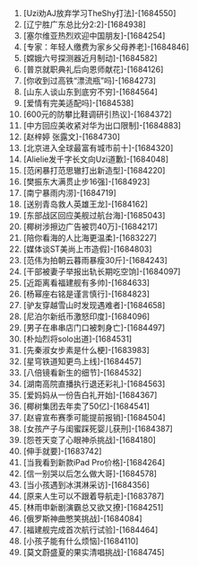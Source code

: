 
1. [Uzi劝AJ放弃学习TheShy打法]-[1684550]
1. [辽宁胜广东总比分2:2]-[1684938]
1. [塞尔维亚热烈欢迎中国朋友]-[1684254]
1. [专家：年轻人缴费为家乡父母养老]-[1684846]
1. [嫦娥六号探测器近月制动]-[1684582]
1. [普京就职典礼后向恩师献花]-[1684126]
1. [你收到过高铁“漂流瓶”吗]-[1684273]
1. [山东人谈山东到底穷不穷]-[1684564]
1. [爱情有完美适配吗]-[1684538]
1. [600元的防攀比鞋调研引热议]-[1684372]
1. [中方回应美收紧对华为出口限制]-[1684883]
1. [赵梓婷 张露文]-[1684730]
1. [北京进入全球最富有城市前十]-[1684320]
1. [Alielie发千字长文向Uzi道歉]-[1684048]
1. [范闲暴打范思辙打出新造型]-[1684220]
1. [樊振东大满贯止步16强]-[1684923]
1. [南宁暴雨内涝]-[1684719]
1. [送别青岛救人英雄王龙]-[1684162]
1. [东部战区回应美舰过航台海]-[1685043]
1. [椰树涉擦边广告被罚40万]-[1684217]
1. [陪你看海的人比海更温柔]-[1683227]
1. [媒体谈ST美尚上市造假]-[1684803]
1. [范伟为拍朝云暮雨暴瘦30斤]-[1684243]
1. [干部被妻子举报出轨长期吃空饷]-[1684097]
1. [近距离看福建舰有多帅]-[1684633]
1. [杨幂座右铭是谨言慎行]-[1684823]
1. [驴友穿越雪山时发现遇难者]-[1684658]
1. [尼泊尔新纸币激怒印度]-[1684096]
1. [男子在串串店门口被刺身亡]-[1684497]
1. [朴灿烈将solo出道]-[1684531]
1. [先秦淑女步素是什么梗]-[1683983]
1. [星穹铁道知更鸟上线]-[1684457]
1. [八倍镜看新生的细节]-[1684532]
1. [湖南高院直播执行退还彩礼]-[1684563]
1. [爱妈妈从一份告白礼开始]-[1684367]
1. [椰树集团去年卖了50亿]-[1684541]
1. [赵睿宣布赛季可能提前报销]-[1684504]
1. [女孩产子与闺蜜踩死婴儿获刑]-[1684387]
1. [怨苍天变了心眼神杀挑战]-[1684180]
1. [伸手就要]-[1683742]
1. [当我看到新款iPad Pro价格]-[1684264]
1. [信一别哭以后怎么做大哥]-[1684578]
1. [当小孩遇到冰淇淋采访]-[1684356]
1. [原来人生可以不跟着导航走]-[1683787]
1. [林雨申新剧演霸总又欲又撩]-[1684251]
1. [俄罗斯神曲憋笑挑战]-[1684084]
1. [福建舰完成首次航行试验]-[1684464]
1. [小孩子能有什么烦恼]-[1684110]
1. [莫文蔚盛夏的果实清唱挑战]-[1684745]